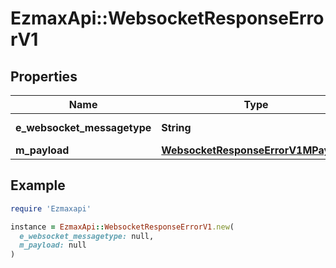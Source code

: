 # EzmaxApi::WebsocketResponseErrorV1

## Properties

| Name | Type | Description | Notes |
| ---- | ---- | ----------- | ----- |
| **e_websocket_messagetype** | **String** | The Type of message |  |
| **m_payload** | [**WebsocketResponseErrorV1MPayload**](WebsocketResponseErrorV1MPayload.md) |  |  |

## Example

```ruby
require 'Ezmaxapi'

instance = EzmaxApi::WebsocketResponseErrorV1.new(
  e_websocket_messagetype: null,
  m_payload: null
)
```

